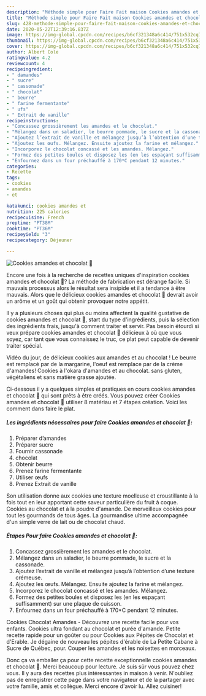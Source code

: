 ```yaml
---
description: "Méthode simple pour Faire Fait maison Cookies amandes et chocolat 🤎"
title: "Méthode simple pour Faire Fait maison Cookies amandes et chocolat 🤎"
slug: 428-methode-simple-pour-faire-fait-maison-cookies-amandes-et-chocolat
date: 2020-05-22T12:39:16.837Z
image: https://img-global.cpcdn.com/recipes/b6cf321348a6c414/751x532cq70/cookies-amandes-et-chocolat-🤎-photo-principale-de-la-recette.jpg
thumbnail: https://img-global.cpcdn.com/recipes/b6cf321348a6c414/751x532cq70/cookies-amandes-et-chocolat-🤎-photo-principale-de-la-recette.jpg
cover: https://img-global.cpcdn.com/recipes/b6cf321348a6c414/751x532cq70/cookies-amandes-et-chocolat-🤎-photo-principale-de-la-recette.jpg
author: Albert Cole
ratingvalue: 4.2
reviewcount: 4
recipeingredient:
- " damandes"
- " sucre"
- " cassonade"
- " chocolat"
- " beurre"
- " farine fermentante"
- " ufs"
- " Extrait de vanille"
recipeinstructions:
- "Concassez grossièrement les amandes et le chocolat."
- "Mélangez dans un saladier, le beurre pommade, le sucre et la cassonade."
- "Ajoutez l’extrait de vanille et mélangez jusqu’à l’obtention d’une texture crémeuse."
- "Ajoutez les œufs. Mélangez. Ensuite ajoutez la farine et mélangez."
- "Incorporez le chocolat concassé et les amandes. Mélangez."
- "Formez des petites boules et disposez les (en les espaçant suffisamment) sur une plaque de cuisson."
- "Enfournez dans un four préchauffé à 170*C pendant 12 minutes."
categories:
- Recette
tags:
- cookies
- amandes
- et

katakunci: cookies amandes et 
nutrition: 225 calories
recipecuisine: French
preptime: "PT38M"
cooktime: "PT36M"
recipeyield: "3"
recipecategory: Déjeuner

---
```



![Cookies amandes et chocolat 🤎](https://img-global.cpcdn.com/recipes/b6cf321348a6c414/751x532cq70/cookies-amandes-et-chocolat-🤎-photo-principale-de-la-recette.jpg)

Encore une fois à la recherche de recettes uniques d'inspiration cookies amandes et chocolat 🤎? La méthode de fabrication est dérange facile. Si mauvais processus alors le résultat sera insipide et il a tendance à être mauvais. Alors que le délicieux cookies amandes et chocolat 🤎 devrait avoir un arôme et un goût qui obtenir provoquer notre appétit.

Il y a plusieurs choses qui plus ou moins affectent la qualité gustative de cookies amandes et chocolat 🤎, start du type d'ingrédients, puis la sélection des ingrédients frais, jusqu'à comment traiter et servir. Pas besoin étourdi si veux prépare cookies amandes et chocolat 🤎 délicieux à où que vous soyez, car tant que vous connaissez le truc, ce plat peut capable de devenir traiter spécial.

Vidéo du jour, de délicieux cookies aux amandes et au chocolat ! Le beurre est remplacé par de la margarine, l&#39;oeuf est remplace par de la crème d&#39;amandes! Cookies à l&#39;okara d&#39;amandes et au chocolat. sans gluten, végétaliens et sans matière grasse ajoutée.


Ci-dessous il y a quelques simples et pratiques en cours cookies amandes et chocolat 🤎 qui sont prêts à être créés. Vous pouvez créer Cookies amandes et chocolat 🤎 utiliser 8 matériau et 7 étapes création. Voici les comment dans faire le plat.

<!--inarticleads1-->

##### Les ingrédients nécessaires pour faire Cookies amandes et chocolat 🤎:

1. Préparer  d’amandes
1. Préparer  sucre
1. Fournir  cassonade
1.   chocolat
1. Obtenir  beurre
1. Prenez  farine fermentante
1. Utiliser  œufs
1. Prenez  Extrait de vanille


Son utilisation donne aux cookies une texture moelleuse et croustillante à la fois tout en leur apportant cette saveur particulière du fruit à coque. Cookies au chocolat et à la poudre d&#39;amande. De merveilleux cookies pour tout les gourmands de tous âges. La gourmandise ultime accompagnée d&#39;un simple verre de lait ou de chocolat chaud. 

<!--inarticleads2-->

##### Étapes Pour faire Cookies amandes et chocolat 🤎:

1. Concassez grossièrement les amandes et le chocolat.
1. Mélangez dans un saladier, le beurre pommade, le sucre et la cassonade.
1. Ajoutez l’extrait de vanille et mélangez jusqu’à l’obtention d’une texture crémeuse.
1. Ajoutez les œufs. Mélangez. Ensuite ajoutez la farine et mélangez.
1. Incorporez le chocolat concassé et les amandes. Mélangez.
1. Formez des petites boules et disposez les (en les espaçant suffisamment) sur une plaque de cuisson.
1. Enfournez dans un four préchauffé à 170*C pendant 12 minutes.


Cookies Chocolat Amandes - Découvrez une recette facile pour vos enfants. Cookies ultra fondant au chocolat et purée d&#39;amande. Petite recette rapide pour un goûter ou pour Cookies aux Pépites de Chocolat et d&#39;Erable. Je dégaine de nouveau les pépites d&#39;érable de La Petite Cabane à Sucre de Québec, pour. Couper les amandes et les noisettes en morceaux. 


Donc ça va emballer ça pour cette recette exceptionnelle cookies amandes et chocolat 🤎. Merci beaucoup pour lecture. Je suis sûr vous pouvez chez vous. Il y aura des recettes plus  intéressantes in maison à venir. N'oubliez pas de enregistrer cette page dans votre navigateur et de la partager avec votre famille, amis et collègue. Merci encore d'avoir lu. Allez cuisiner!
